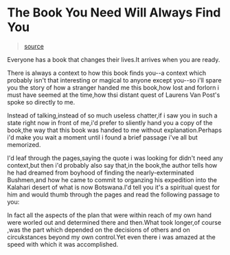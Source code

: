# The Book You Need Will Always Find You

> [source](https://www.psychologytoday.com/intl/blog/oblique-approaches/202101/the-book-you-need-will-always-find-you)

Everyone has a book that changes their lives.It arrives when you are ready.

There is always a context to how this book finds you--a context which probably isn't that interesting or magical to anyone except you--so i'll spare you the story of how a stranger handed me this book,how lost and forlorn i must have seemed at the time,how thsi distant quest of Laurens Van Post's spoke so directly to me.

Instead of talking,instead of so much useless chatter,if i saw you in such a state right now in front of me,i'd prefer to sliently hand you a copy of the book,the way that this book was handed to me without explanation.Perhaps i'd make you wait a moment until i found a brief passage i've all but memorized.

I'd leaf through the pages,saying the quote i was looking for didn't need any context,but then i'd probably also say that,in the book,the author tells how he had dreamed from boyhood of finding the nearly-exterminated Bushmen,and how he came to commit to organzing his expedition into the Kalahari desert of what is now Botswana.I'd tell you it's a spiritual quest for him and would thumb through the pages and read the following passage to you:

In fact all the aspects of the plan that were within reach of my own hand were worled out and determined there and then.What took longer,of course ,was the part which depended on the decisions of others and on circukstances beyond my own control.Yet even there i was amazed at the speed with which it was accomplished.
